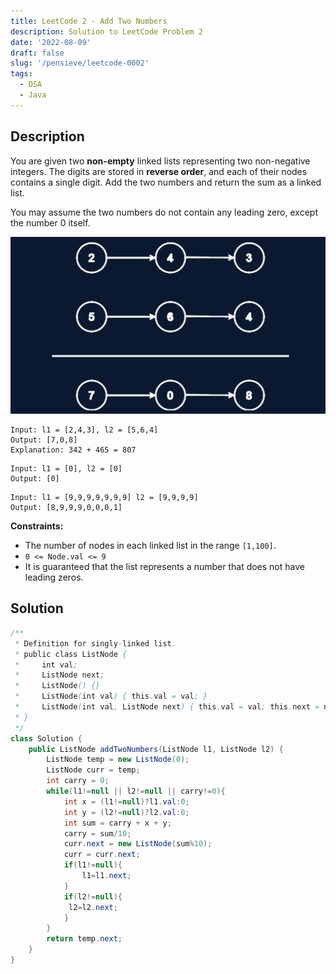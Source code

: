 ```yaml
---
title: LeetCode 2 - Add Two Numbers
description: Solution to LeetCode Problem 2
date: '2022-08-09'
draft: false
slug: '/pensieve/leetcode-0002'
tags:
  - DSA
  - Java
---
```


## Description

You are given two **non-empty** linked lists representing two non-negative integers. The digits are stored in **reverse order**, and each of their nodes contains a single digit. Add the two numbers and return the sum as a linked list.

You may assume the two numbers do not contain any leading zero, except the number 0 itself.

![](./problem.png)

```example
Input: l1 = [2,4,3], l2 = [5,6,4]
Output: [7,0,8]
Explanation: 342 + 465 = 807
```

```example
Input: l1 = [0], l2 = [0]
Output: [0]
```

```example
Input: l1 = [9,9,9,9,9,9,9] l2 = [9,9,9,9]
Output: [8,9,9,9,0,0,0,1]
```

**Constraints:**
- The number of nodes in each linked list in the range `[1,100]`.
- `0 <= Node.val <= 9`
- It is guaranteed that the list represents a number that does not have leading zeros.

## Solution

```java
/**
 * Definition for singly-linked list.
 * public class ListNode {
 *     int val;
 *     ListNode next;
 *     ListNode() {}
 *     ListNode(int val) { this.val = val; }
 *     ListNode(int val, ListNode next) { this.val = val; this.next = next; }
 * }
 */
class Solution {
    public ListNode addTwoNumbers(ListNode l1, ListNode l2) {
        ListNode temp = new ListNode(0);
        ListNode curr = temp;
        int carry = 0;
        while(l1!=null || l2!=null || carry!=0){
            int x = (l1!=null)?l1.val:0;
            int y = (l2!=null)?l2.val:0;
            int sum = carry + x + y;
            carry = sum/10;
            curr.next = new ListNode(sum%10);
            curr = curr.next;
            if(l1!=null){
                l1=l1.next;
            }
            if(l2!=null){
             l2=l2.next;   
            }
        }
        return temp.next;
    }
}
```